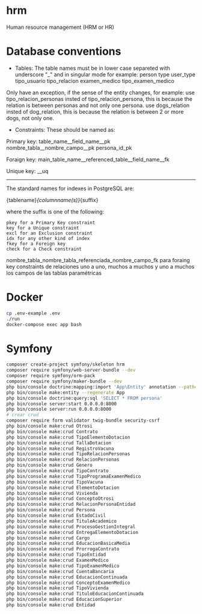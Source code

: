 # hrm
Human resource management (HRM or HR)

# Database conventions
- Tables:
The table names must be in lower case separeted with underscore "_" and in singular mode for example:
person
type
user_type
tipo_usuario
tipo_relacion
examen_medico
tipo_examen_medico

Only have an exception, if the sense of the entity changes, for example:
use tipo_relacion_personas insted of tipo_relacion_persona, this is because the relation is between personas and not only one persona.
use dogs_relation insted of dog_relation, this is because the relation is between 2 or more dogs, not only one.

- Constraints:
These should be named as:

Primary key:
table_name__field_name__pk
nombre_tabla__nombre_campo__pk
persona_id_pk

Foraign key:
main_table_name__referenced_table__field_name__fk

Unique key:
__uq

------
The standard names for indexes in PostgreSQL are:

{tablename}_{columnname(s)}_{suffix}

where the suffix is one of the following:

    pkey for a Primary Key constraint
    key for a Unique constraint
    excl for an Exclusion constraint
    idx for any other kind of index
    fkey for a Foreign key
    check for a Check constraint


nombre_tabla_nombre_tabla_referenciada_nombre_campo_fk para foraing key
constraints de relaciones uno a uno, muchos a muchos y uno a muchos
los campos de las tablas paramétricas

# Docker 
```sh
cp .env-example .env
./run
docker-compose exec app bash
```

# Symfony
```sh
composer create-project symfony/skeleton hrm
composer require symfony/web-server-bundle --dev
composer require symfony/orm-pack
composer require symfony/maker-bundle --dev
php bin/console doctrine:mapping:import 'App\Entity' annotation --path=src/Entity
php bin/console make:entity --regenerate App
php bin/console doctrine:query:sql 'SELECT * FROM persona'
php bin/console server:start 0.0.0.0:8000
php bin/console server:run 0.0.0.0:8000
# crear crud
composer require form validator twig-bundle security-csrf
php bin/console make:crud Otrosi
php bin/console make:crud Contrato
php bin/console make:crud TipoElementoDotacion
php bin/console make:crud TallaDotacion
php bin/console make:crud RegistroVacuna
php bin/console make:crud TipoRelacionPersonas
php bin/console make:crud RelacionPersonas
php bin/console make:crud Genero
php bin/console make:crud TipoContrato
php bin/console make:crud TipoProgramaExamenMedico
php bin/console make:crud TipoVacuna
php bin/console make:crud ElementoDotacion
php bin/console make:crud Vivienda
php bin/console make:crud ConceptoOtrosi
php bin/console make:crud RelacionPersonaEntidad
php bin/console make:crud Persona
php bin/console make:crud EstadoCivil
php bin/console make:crud TituloAcademico
php bin/console make:crud ProcesoGestionIntegral
php bin/console make:crud EntregaElementoDotacion
php bin/console make:crud Cargo
php bin/console make:crud EducacionBasicaMedia
php bin/console make:crud ProrrogaContrato
php bin/console make:crud TipoEntidad
php bin/console make:crud ExamenMedico
php bin/console make:crud TipoExamenMedico
php bin/console make:crud CuentaBancaria
php bin/console make:crud EducacionContinuada
php bin/console make:crud ConceptoExamenMedico
php bin/console make:crud TipoVivienda
php bin/console make:crud TituloEducacionContinuada
php bin/console make:crud EducacionSuperior
php bin/console make:crud Entidad
```